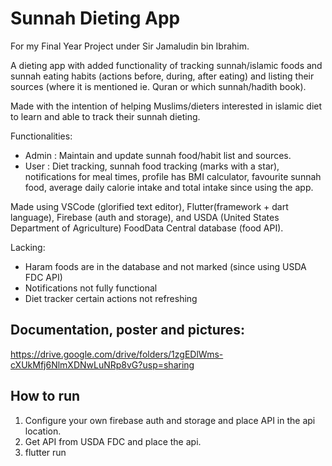 # Sunnah Dieting App 
For my Final Year Project under Sir Jamaludin bin Ibrahim.

A dieting app with added functionality of tracking sunnah/islamic foods and sunnah eating habits (actions before, during, after eating) and listing their sources (where it is mentioned ie. Quran or which sunnah/hadith book).

Made with the intention of helping Muslims/dieters interested in islamic diet to learn and able to track their sunnah dieting. 

Functionalities:
- Admin : Maintain and update sunnah food/habit list and sources.
- User : Diet tracking, sunnah food tracking (marks with a star), notifications for meal times, profile has BMI calculator, favourite sunnah food, average daily calorie intake and total intake since using the app.

Made using VSCode (glorified text editor), Flutter(framework + dart language), Firebase (auth and storage), and USDA (United States Department of Agriculture) FoodData Central database (food API).

Lacking:
- Haram foods are in the database and not marked (since using USDA FDC API)
- Notifications not fully functional
- Diet tracker certain actions not refreshing

## Documentation, poster and pictures: 
https://drive.google.com/drive/folders/1zgEDlWms-cXUkMfj6NlmXDNwLuNRp8vG?usp=sharing

## How to run
1. Configure your own firebase auth and storage and place API in the api location.
2. Get API from USDA FDC and place the api.
3. flutter run
